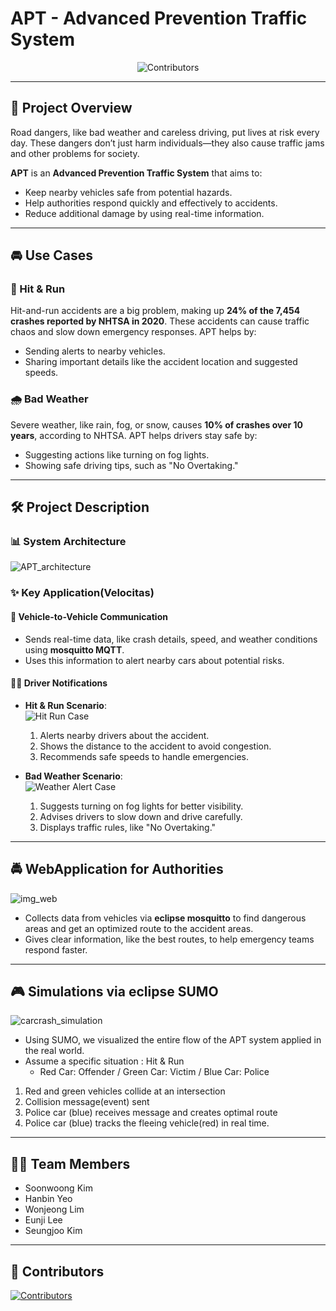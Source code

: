 # APT - Advanced Prevention Traffic System

<p align="center">
  <img src="https://contrib.rocks/image?repo=Eclipse-SDV-Hackathon-Chapter-Two-APT/APT" alt="Contributors" />
</p>

---

## 🌟 Project Overview

Road dangers, like bad weather and careless driving, put lives at risk every day. These dangers don’t just harm individuals—they also cause traffic jams and other problems for society.

**APT** is an **Advanced Prevention Traffic System** that aims to:
- Keep nearby vehicles safe from potential hazards.
- Help authorities respond quickly and effectively to accidents.
- Reduce additional damage by using real-time information.

---

## 🚘 Use Cases

### 🔴 Hit & Run
Hit-and-run accidents are a big problem, making up **24% of the 7,454 crashes reported by NHTSA in 2020**. These accidents can cause traffic chaos and slow down emergency responses. APT helps by:
- Sending alerts to nearby vehicles.
- Sharing important details like the accident location and suggested speeds.

### 🌧️ Bad Weather
Severe weather, like rain, fog, or snow, causes **10% of crashes over 10 years**, according to NHTSA. APT helps drivers stay safe by:
- Suggesting actions like turning on fog lights.
- Showing safe driving tips, such as "No Overtaking."

---

## 🛠️ Project Description

### 📊 System Architecture
![APT_architecture](https://github.com/user-attachments/assets/a85ab296-1135-487f-8e65-ee53d13a284b)

### ✨ Key Application(Velocitas)

#### 🚗 Vehicle-to-Vehicle Communication
- Sends real-time data, like crash details, speed, and weather conditions using **mosquitto MQTT**.
- Uses this information to alert nearby cars about potential risks.

#### 👨‍✈️ Driver Notifications
- **Hit & Run Scenario**:  
  ![Hit Run Case](https://github.com/user-attachments/assets/37c3d149-702a-4e34-867a-1a954a7e6134)  
  1. Alerts nearby drivers about the accident.  
  2. Shows the distance to the accident to avoid congestion.  
  3. Recommends safe speeds to handle emergencies.  

- **Bad Weather Scenario**:  
  ![Weather Alert Case](https://github.com/user-attachments/assets/d2a8ec66-f0d2-43b3-a2f9-90d14e0c05ec)  
  1. Suggests turning on fog lights for better visibility.  
  2. Advises drivers to slow down and drive carefully.  
  3. Displays traffic rules, like "No Overtaking."
---

## 🚔 WebApplication for Authorities
![img_web](https://github.com/user-attachments/assets/42a1e2df-d38f-4afa-b1e1-ecec047e0468)

- Collects data from vehicles via **eclipse mosquitto**  to find dangerous areas and get an optimized route to the accident areas.
- Gives clear information, like the best routes, to help emergency teams respond faster.

---

## 🎮 Simulations via **eclipse SUMO**  
![carcrash_simulation](https://github.com/user-attachments/assets/3b140131-4ab6-4459-a4f3-d21b1da36fd5)
- Using SUMO, we visualized the entire flow of the APT system applied in the real world.
- Assume a specific situation : Hit & Run
    - Red Car: Offender / Green Car: Victim / Blue Car: Police
1. Red and green vehicles collide at an intersection
2. Collision message(event) sent
3. Police car (blue) receives message and creates optimal route
4. Police car (blue) tracks the fleeing vehicle(red) in real time.
---


## 🧑‍💻 Team Members
- Soonwoong Kim
- Hanbin Yeo
- Wonjeong Lim
- Eunji Lee
- Seungjoo Kim

---

## 🤝 Contributors
<a href="https://github.com/Eclipse-SDV-Hackathon-Chapter-Two-APT/APT/graphs/contributors">
  <img src="https://contrib.rocks/image?repo=Eclipse-SDV-Hackathon-Chapter-Two-APT/APT" alt="Contributors" />
</a>


